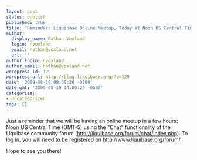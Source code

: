 ```yaml
---
layout: post
status: publish
published: true
title: 'Reminder: Liquibase Online Meetup, Today at Noon US Central Time'
author:
  display_name: Nathan Voxland
  login: nvoxland
  email: nathan@voxland.net
  url: ''
author_login: nvoxland
author_email: nathan@voxland.net
wordpress_id: 129
wordpress_url: http://blog.liquibase.org/?p=129
date: '2009-08-19 09:09:26 -0500'
date_gmt: '2009-08-19 14:09:26 -0500'
categories:
- Uncategorized
tags: []
---
```



Just a reminder that we will be having an online meetup in a few hours: Noon US Central Time (GMT-5) using the "Chat" functionality of the Liquibase community forum (<a href="http://liquibase.org/forum/chat/index.php" target="_blank">http://liquibase.org/forum/chat/index.php</a>).  To log in, you will need to be registered on <a href="http://www.liquibase.org/forum/">http://www.liquibase.org/forum/</a>


Hope to see you there!

